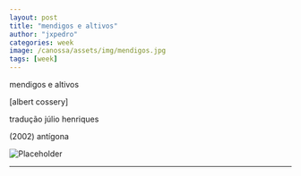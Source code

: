 ```yaml
---
layout: post
title: "mendigos e altivos"
author: "jxpedro"
categories: week
image: /canossa/assets/img/mendigos.jpg
tags: [week]
---
```


<p>mendigos e altivos</p> 
<p>[albert cossery]</p> 
<p>tradução júlio henriques</p> 
<p>(2002) antígona</p>

![Placeholder](/canossa/assets/img/mendigos.jpg)

<p></p>

<hr/>